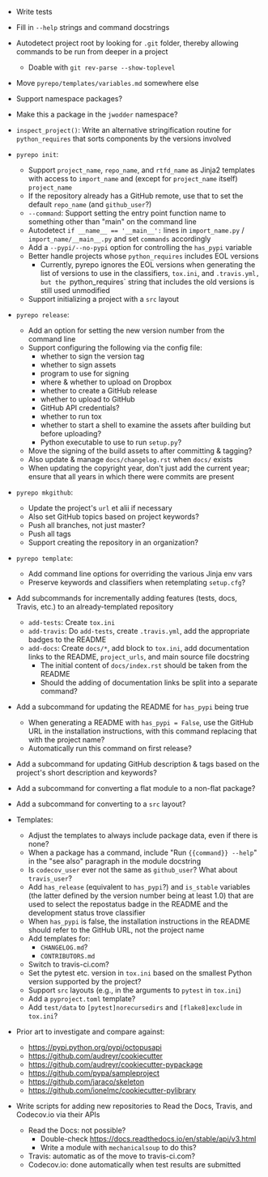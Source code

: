 - Write tests
- Fill in `--help` strings and command docstrings
- Autodetect project root by looking for `.git` folder, thereby allowing
  commands to be run from deeper in a project
    - Doable with `git rev-parse --show-toplevel`
- Move `pyrepo/templates/variables.md` somewhere else
- Support namespace packages?
- Make this a package in the `jwodder` namespace?
- `inspect_project()`: Write an alternative stringification routine for
  `python_requires` that sorts components by the versions involved

- `pyrepo init`:
    - Support `project_name`, `repo_name`, and `rtfd_name` as Jinja2 templates
      with access to `import_name` and (except for `project_name` itself)
      `project_name`
    - If the repository already has a GitHub remote, use that to set the
      default `repo_name` (and `github_user`?)
    - `--command`: Support setting the entry point function name to something
      other than "main" on the command line
    - Autodetect `if __name__ == '__main__':` lines in `import_name.py` /
      `import_name/__main__.py` and set `commands` accordingly
    - Add a `--pypi/--no-pypi` option for controlling the `has_pypi` variable
    - Better handle projects whose `python_requires` includes EOL versions
        - Currently, pyrepo ignores the EOL versions when generating the list
          of versions to use in the classifiers, `tox.ini`, and `.travis.yml,
          but the `python_requires` string that includes the old versions is
          still used unmodified
    - Support initializing a project with a `src` layout

- `pyrepo release`:
    - Add an option for setting the new version number from the command line
    - Support configuring the following via the config file:
        - whether to sign the version tag
        - whether to sign assets
        - program to use for signing
        - where & whether to upload on Dropbox
        - whether to create a GitHub release
        - whether to upload to GitHub
        - GitHub API credentials?
        - whether to run tox
        - whether to start a shell to examine the assets after building but
          before uploading?
        - Python executable to use to run `setup.py`?
    - Move the signing of the build assets to after committing & tagging?
    - Also update & manage `docs/changelog.rst` when `docs/` exists
    - When updating the copyright year, don't just add the current year; ensure
      that all years in which there were commits are present

- `pyrepo mkgithub`:
    - Update the project's `url` et alii if necessary
    - Also set GitHub topics based on project keywords?
    - Push all branches, not just master?
    - Push all tags
    - Support creating the repository in an organization?

- `pyrepo template`:
    - Add command line options for overriding the various Jinja env vars
    - Preserve keywords and classifiers when retemplating `setup.cfg`?

- Add subcommands for incrementally adding features (tests, docs, Travis, etc.)
  to an already-templated repository
    - `add-tests`: Create `tox.ini`
    - `add-travis`: Do `add-tests`, create `.travis.yml`, add the appropriate
      badges to the README
    - `add-docs`: Create `docs/*`, add block to `tox.ini`, add documentation
      links to the README, `project_urls`, and main source file docstring
        - The initial content of `docs/index.rst` should be taken from the
          README
        - Should the adding of documentation links be split into a separate
          command?
- Add a subcommand for updating the README for `has_pypi` being true
    - When generating a README with `has_pypi = False`, use the GitHub URL in
      the installation instructions, with this command replacing that with the
      project name?
    - Automatically run this command on first release?
- Add a subcommand for updating GitHub description & tags based on the
  project's short description and keywords?
- Add a subcommand for converting a flat module to a non-flat package?
- Add a subcommand for converting to a `src` layout?

- Templates:
    - Adjust the templates to always include package data, even if there is
      none?
    - When a package has a command, include "Run ``{{command}} --help``" in the
      "see also" paragraph in the module docstring
    - Is `codecov_user` ever not the same as `github_user`?  What about
      `travis_user`?
    - Add `has_release` (equivalent to `has_pypi`?) and `is_stable` variables
      (the latter defined by the version number being at least 1.0) that are
      used to select the repostatus badge in the README and the development
      status trove classifier
    - When `has_pypi` is false, the installation instructions in the README
      should refer to the GitHub URL, not the project name
    - Add templates for:
        - `CHANGELOG.md`?
        - `CONTRIBUTORS.md`
    - Switch to travis-ci.com?
    - Set the pytest etc. version in `tox.ini` based on the smallest Python
      version supported by the project?
    - Support `src` layouts (e.g., in the arguments to `pytest` in `tox.ini`)
    - Add a `pyproject.toml` template?
    - Add `test/data` to `[pytest]norecursedirs` and `[flake8]exclude` in
      `tox.ini`?

- Prior art to investigate and compare against:
    - https://pypi.python.org/pypi/octopusapi
    - https://github.com/audreyr/cookiecutter
    - https://github.com/audreyr/cookiecutter-pypackage
    - https://github.com/pypa/sampleproject
    - https://github.com/jaraco/skeleton
    - https://github.com/ionelmc/cookiecutter-pylibrary

- Write scripts for adding new repositories to Read the Docs, Travis, and
  Codecov.io via their APIs
    - Read the Docs: not possible?
        - Double-check <https://docs.readthedocs.io/en/stable/api/v3.html>
        - Write a module with `mechanicalsoup` to do this?
    - Travis: automatic as of the move to travis-ci.com?
    - Codecov.io: done automatically when test results are submitted
